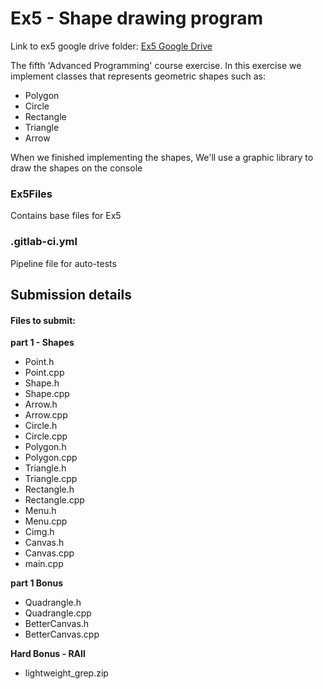 # Ex5 - Shape drawing program

Link to ex5 google drive folder: <a href="https://drive.google.com/drive/u/0/folders/1vqEeFTTvAcP4oRG7Yk5vDsazV9UWeGbn/" target="_blank">Ex5 Google Drive</a>

The fifth 'Advanced Programming' course exercise.
In this exercise we implement classes that represents geometric shapes such as:
- Polygon
- Circle
- Rectangle
- Triangle
- Arrow

When we finished implementing the shapes, We'll use a graphic library to draw the shapes on the console

### Ex5Files
Contains base files for Ex5

### .gitlab-ci.yml
Pipeline file for auto-tests

## Submission details

#### Files to submit:

**part 1 - Shapes**
- Point.h
- Point.cpp
- Shape.h
- Shape.cpp
- Arrow.h
- Arrow.cpp
- Circle.h
- Circle.cpp
- Polygon.h
- Polygon.cpp
- Triangle.h
- Triangle.cpp
- Rectangle.h
- Rectangle.cpp
- Menu.h
- Menu.cpp
- Cimg.h
- Canvas.h
- Canvas.cpp
- main.cpp

**part 1 Bonus**
- Quadrangle.h
- Quadrangle.cpp
- BetterCanvas.h
- BetterCanvas.cpp

**Hard Bonus - RAII**
- lightweight_grep.zip
